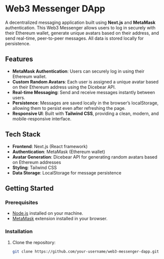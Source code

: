 # Web3 Messenger DApp

A decentralized messaging application built using **Next.js** and **MetaMask** authentication. This Web3 Messenger allows users to log in securely with their Ethereum wallet, generate unique avatars based on their address, and send real-time, peer-to-peer messages. All data is stored locally for persistence.

## Features

- **MetaMask Authentication**: Users can securely log in using their Ethereum wallet.
- **Custom Random Avatars**: Each user is assigned a unique avatar based on their Ethereum address using the Dicebear API.
- **Real-time Messaging**: Send and receive messages instantly between users.
- **Persistence**: Messages are saved locally in the browser’s localStorage, allowing them to persist even after refreshing the page.
- **Responsive UI**: Built with **Tailwind CSS**, providing a clean, modern, and mobile-responsive interface.

## Tech Stack

- **Frontend**: Next.js (React framework)
- **Authentication**: MetaMask (Ethereum wallet)
- **Avatar Generation**: Dicebear API for generating random avatars based on Ethereum addresses
- **Styling**: Tailwind CSS
- **Data Storage**: LocalStorage for message persistence

## Getting Started

### Prerequisites

- [Node.js](https://nodejs.org) installed on your machine.
- [MetaMask](https://metamask.io/) extension installed in your browser.

### Installation

1. Clone the repository:
   ```bash
   git clone https://github.com/your-username/web3-messenger-dapp.git
